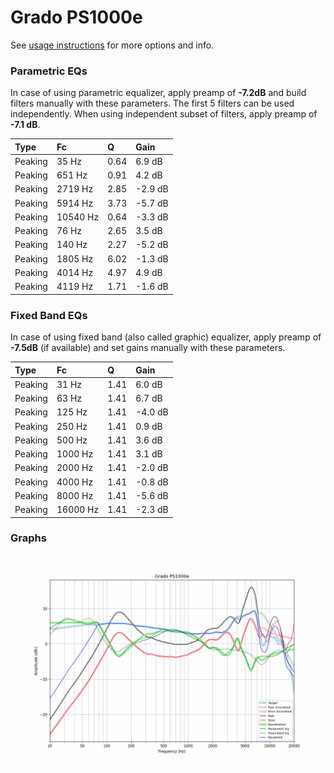 # Grado PS1000e
See [usage instructions](https://github.com/jaakkopasanen/AutoEq#usage) for more options and info.

### Parametric EQs
In case of using parametric equalizer, apply preamp of **-7.2dB** and build filters manually
with these parameters. The first 5 filters can be used independently.
When using independent subset of filters, apply preamp of **-7.1 dB**.

| Type    | Fc       |    Q | Gain    |
|:--------|:---------|:-----|:--------|
| Peaking | 35 Hz    | 0.64 | 6.9 dB  |
| Peaking | 651 Hz   | 0.91 | 4.2 dB  |
| Peaking | 2719 Hz  | 2.85 | -2.9 dB |
| Peaking | 5914 Hz  | 3.73 | -5.7 dB |
| Peaking | 10540 Hz | 0.64 | -3.3 dB |
| Peaking | 76 Hz    | 2.65 | 3.5 dB  |
| Peaking | 140 Hz   | 2.27 | -5.2 dB |
| Peaking | 1805 Hz  | 6.02 | -1.3 dB |
| Peaking | 4014 Hz  | 4.97 | 4.9 dB  |
| Peaking | 4119 Hz  | 1.71 | -1.6 dB |

### Fixed Band EQs
In case of using fixed band (also called graphic) equalizer, apply preamp of **-7.5dB**
(if available) and set gains manually with these parameters.

| Type    | Fc       |    Q | Gain    |
|:--------|:---------|:-----|:--------|
| Peaking | 31 Hz    | 1.41 | 6.0 dB  |
| Peaking | 63 Hz    | 1.41 | 6.7 dB  |
| Peaking | 125 Hz   | 1.41 | -4.0 dB |
| Peaking | 250 Hz   | 1.41 | 0.9 dB  |
| Peaking | 500 Hz   | 1.41 | 3.6 dB  |
| Peaking | 1000 Hz  | 1.41 | 3.1 dB  |
| Peaking | 2000 Hz  | 1.41 | -2.0 dB |
| Peaking | 4000 Hz  | 1.41 | -0.8 dB |
| Peaking | 8000 Hz  | 1.41 | -5.6 dB |
| Peaking | 16000 Hz | 1.41 | -2.3 dB |

### Graphs
![](./Grado%20PS1000e.png)